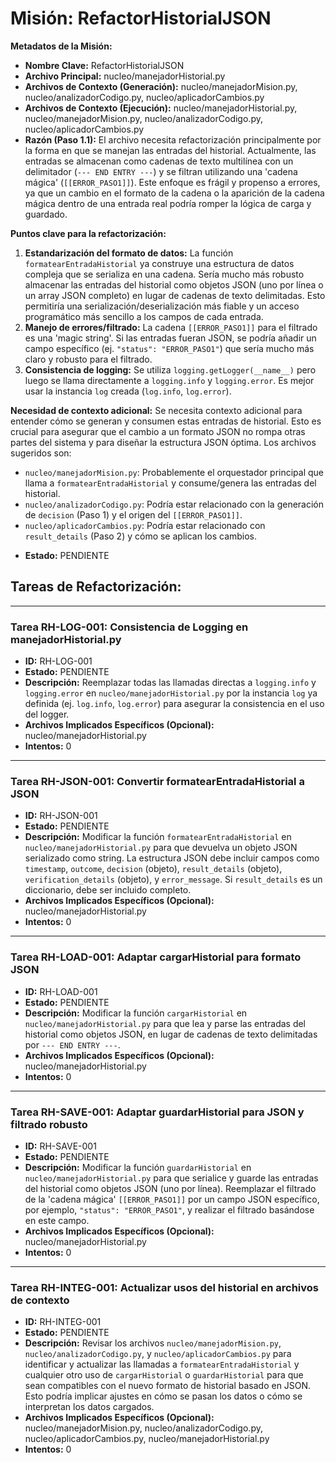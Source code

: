 # Misión: RefactorHistorialJSON

**Metadatos de la Misión:**
- **Nombre Clave:** RefactorHistorialJSON
- **Archivo Principal:** nucleo/manejadorHistorial.py
- **Archivos de Contexto (Generación):** nucleo/manejadorMision.py, nucleo/analizadorCodigo.py, nucleo/aplicadorCambios.py
- **Archivos de Contexto (Ejecución):** nucleo/manejadorHistorial.py, nucleo/manejadorMision.py, nucleo/analizadorCodigo.py, nucleo/aplicadorCambios.py
- **Razón (Paso 1.1):** El archivo necesita refactorización principalmente por la forma en que se manejan las entradas del historial. Actualmente, las entradas se almacenan como cadenas de texto multilínea con un delimitador (`--- END ENTRY ---`) y se filtran utilizando una 'cadena mágica' (`[[ERROR_PASO1]]`). Este enfoque es frágil y propenso a errores, ya que un cambio en el formato de la cadena o la aparición de la cadena mágica dentro de una entrada real podría romper la lógica de carga y guardado.

**Puntos clave para la refactorización:**
1.  **Estandarización del formato de datos:** La función `formatearEntradaHistorial` ya construye una estructura de datos compleja que se serializa en una cadena. Sería mucho más robusto almacenar las entradas del historial como objetos JSON (uno por línea o un array JSON completo) en lugar de cadenas de texto delimitadas. Esto permitiría una serialización/deserialización más fiable y un acceso programático más sencillo a los campos de cada entrada.
2.  **Manejo de errores/filtrado:** La cadena `[[ERROR_PASO1]]` para el filtrado es una 'magic string'. Si las entradas fueran JSON, se podría añadir un campo específico (ej. `"status": "ERROR_PASO1"`) que sería mucho más claro y robusto para el filtrado.
3.  **Consistencia de logging:** Se utiliza `logging.getLogger(__name__)` pero luego se llama directamente a `logging.info` y `logging.error`. Es mejor usar la instancia `log` creada (`log.info`, `log.error`).

**Necesidad de contexto adicional:**
Se necesita contexto adicional para entender cómo se generan y consumen estas entradas de historial. Esto es crucial para asegurar que el cambio a un formato JSON no rompa otras partes del sistema y para diseñar la estructura JSON óptima. Los archivos sugeridos son:
*   `nucleo/manejadorMision.py`: Probablemente el orquestador principal que llama a `formatearEntradaHistorial` y consume/genera las entradas del historial.
*   `nucleo/analizadorCodigo.py`: Podría estar relacionado con la generación de `decision` (Paso 1) y el origen del `[[ERROR_PASO1]]`.
*   `nucleo/aplicadorCambios.py`: Podría estar relacionado con `result_details` (Paso 2) y cómo se aplican los cambios.
- **Estado:** PENDIENTE

## Tareas de Refactorización:
---
### Tarea RH-LOG-001: Consistencia de Logging en manejadorHistorial.py
- **ID:** RH-LOG-001
- **Estado:** PENDIENTE
- **Descripción:** Reemplazar todas las llamadas directas a `logging.info` y `logging.error` en `nucleo/manejadorHistorial.py` por la instancia `log` ya definida (ej. `log.info`, `log.error`) para asegurar la consistencia en el uso del logger.
- **Archivos Implicados Específicos (Opcional):** nucleo/manejadorHistorial.py
- **Intentos:** 0
---
### Tarea RH-JSON-001: Convertir formatearEntradaHistorial a JSON
- **ID:** RH-JSON-001
- **Estado:** PENDIENTE
- **Descripción:** Modificar la función `formatearEntradaHistorial` en `nucleo/manejadorHistorial.py` para que devuelva un objeto JSON serializado como string. La estructura JSON debe incluir campos como `timestamp`, `outcome`, `decision` (objeto), `result_details` (objeto), `verification_details` (objeto), y `error_message`. Si `result_details` es un diccionario, debe ser incluido completo.
- **Archivos Implicados Específicos (Opcional):** nucleo/manejadorHistorial.py
- **Intentos:** 0
---
### Tarea RH-LOAD-001: Adaptar cargarHistorial para formato JSON
- **ID:** RH-LOAD-001
- **Estado:** PENDIENTE
- **Descripción:** Modificar la función `cargarHistorial` en `nucleo/manejadorHistorial.py` para que lea y parse las entradas del historial como objetos JSON, en lugar de cadenas de texto delimitadas por `--- END ENTRY ---`.
- **Archivos Implicados Específicos (Opcional):** nucleo/manejadorHistorial.py
- **Intentos:** 0
---
### Tarea RH-SAVE-001: Adaptar guardarHistorial para JSON y filtrado robusto
- **ID:** RH-SAVE-001
- **Estado:** PENDIENTE
- **Descripción:** Modificar la función `guardarHistorial` en `nucleo/manejadorHistorial.py` para que serialice y guarde las entradas del historial como objetos JSON (uno por línea). Reemplazar el filtrado de la 'cadena mágica' `[[ERROR_PASO1]]` por un campo JSON específico, por ejemplo, `"status": "ERROR_PASO1"`, y realizar el filtrado basándose en este campo.
- **Archivos Implicados Específicos (Opcional):** nucleo/manejadorHistorial.py
- **Intentos:** 0
---
### Tarea RH-INTEG-001: Actualizar usos del historial en archivos de contexto
- **ID:** RH-INTEG-001
- **Estado:** PENDIENTE
- **Descripción:** Revisar los archivos `nucleo/manejadorMision.py`, `nucleo/analizadorCodigo.py`, y `nucleo/aplicadorCambios.py` para identificar y actualizar las llamadas a `formatearEntradaHistorial` y cualquier otro uso de `cargarHistorial` o `guardarHistorial` para que sean compatibles con el nuevo formato de historial basado en JSON. Esto podría implicar ajustes en cómo se pasan los datos o cómo se interpretan los datos cargados.
- **Archivos Implicados Específicos (Opcional):** nucleo/manejadorMision.py, nucleo/analizadorCodigo.py, nucleo/aplicadorCambios.py, nucleo/manejadorHistorial.py
- **Intentos:** 0